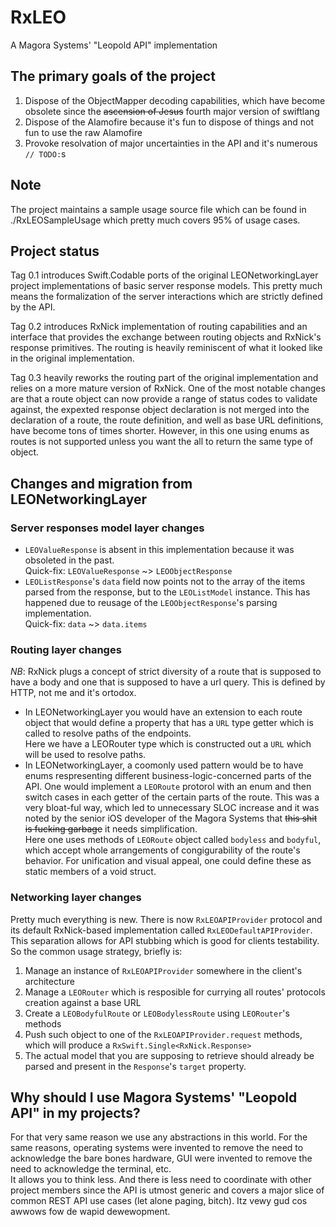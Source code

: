 # RxLEO
A Magora Systems' "Leopold API" implementation

## The primary goals of the project

1. Dispose of the ObjectMapper decoding capabilities, which have become obsolete since the ~~ascension of Jesus~~ fourth major version of swiftlang
1. Dispose of the Alamofire because it's fun to dispose of things and not fun to use the raw Alamofire
1. Provoke resolvation of major uncertainties in the API and it's numerous `// TODO:`s

## Note

The project maintains a sample usage source file which can be found in ./RxLEOSampleUsage which pretty much covers 95% of usage cases.

## Project status

Tag 0.1 introduces Swift.Codable ports of the original LEONetworkingLayer project implementations of basic server response models. This pretty much means the formalization of the server interactions which are strictly defined by the API.

Tag 0.2 introduces RxNick implementation of routing capabilities and an interface that provides the exchange between routing objects and RxNick's response primitives. The routing is heavily reminiscent of what it looked like in the original implementation.

Tag 0.3 heavily reworks the routing part of the original implementation and relies on a more mature version of RxNick. One of the most notable changes are that a route object can now provide a range of status codes to validate against, the expexted response object declaration is not merged into the declaration of a route, the route definition, and well as base URL definitions, have become tons of times shorter. However, in this one using enums as routes is not supported unless you want the all to return the same type of object.

## Changes and migration from LEONetworkingLayer

### Server responses model layer changes

- `LEOValueResponse` is absent in this implementation because it was obsoleted in the past.  
Quick-fix: `LEOValueResponse` ~> `LEOObjectResponse`
- `LEOListResponse`'s `data` field now points not to the array of the items parsed from the response, but to the `LEOListModel` instance. This has happened due to reusage of the `LEOObjectResponse`'s parsing implementation.  
Quick-fix: `data` ~> `data.items`

### Routing layer changes

_NB_: RxNick plugs a concept of strict diversity of a route that is supposed to have a body and one that is supposed to have a url query. This is defined by HTTP, not me and it's ortodox.

- In LEONetworkingLayer you would have an extension to each route object that would define a property that has a `URL` type getter which is called to resolve paths of the endpoints.  
Here we have a LEORouter type which is constructed out a `URL` which will be used to resolve paths.
- In LEONetworkingLayer, a coomonly used pattern would be to have enums respresenting different business-logic-concerned parts of the API. One would implement a `LEORoute` protorol with an enum and then switch cases in each getter of the certain parts of the route. This was a very bloat-ful way, which led to unnecessary SLOC increase and it was noted by the senior iOS developer of the Magora Systems that ~~this shit is fucking garbage~~ it needs simplification.  
Here one uses methods of `LEORoute` object called `bodyless` and `bodyful`, which accept whole arrangements of congigurability of the route's behavior. For unification and visual appeal, one could define these as static members of a void struct.

### Networking layer changes

Pretty much everything is new. There is now `RxLEOAPIProvider` protocol and its default RxNick-based implementation called `RxLEODefaultAPIProvider`. This separation allows for API stubbing which is good for clients testability. So the common usage strategy, briefly is:
1. Manage an instance of `RxLEOAPIProvider` somewhere in the client's architecture
1. Manage a `LEORouter` which is resposible for currying all routes' protocols creation against a base URL 
1. Create a `LEOBodyfulRoute` or `LEOBodylessRoute` using `LEORouter`'s methods
1. Push such object to one of the `RxLEOAPIProvider.request` methods, which will produce a `RxSwift.Single<RxNick.Response>`
1. The actual model that you are supposing to retrieve should already be parsed and present in the `Response`'s `target` property.

## Why should I use Magora Systems' "Leopold API" in my projects?

For that very same reason we use any abstractions in this world. For the same reasons, operating systems were invented to remove the need to acknowledge the bare bones hardware, GUI were invented to remove the need to acknowledge the terminal, etc.  
It allows you to think less. And there is less need to coordinate with other project members since the API is utmost generic and covers a major slice of common REST API use cases (let alone paging, bitch). Itz vewy gud cos awwows fow de wapid dewewopment.
